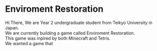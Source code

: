 # Enviroment Restoration

Hi There, We are Year 2 undergraduate student from Teikyo University in Japan.
<br>
We are currently building a game called Enviroment Restoration.
<br>
This game was inpired by both Minecraft and Tetris.
<br>
We wanted a game that 